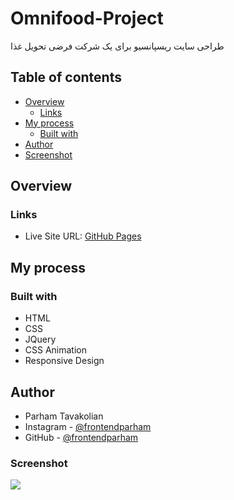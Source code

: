 # Omnifood-Project
طراحی سایت ریسپانسیو برای یک شرکت فرضی تحویل غذا

## Table of contents

- [Overview](#overview)
  - [Links](#links)
- [My process](#my-process)
  - [Built with](#built-with)
- [Author](#author)
- [Screenshot](#screenshot)

## Overview

### Links

- Live Site URL: [GitHub Pages](https://frontendparham.github.io/pizza-card/)

## My process

### Built with

- HTML
- CSS
- JQuery
- CSS Animation
- Responsive Design

## Author

- Parham Tavakolian
- Instagram - [@frontendparham](https://www.instagram.com/frontendparham)
- GitHub - [@frontendparham](https://www.github.com/frontendparham)

### Screenshot

![](./omnifood.png)
